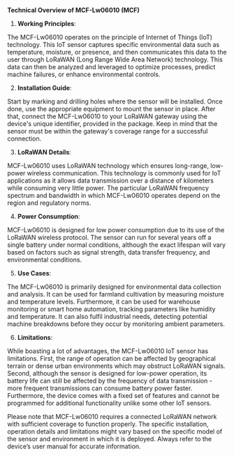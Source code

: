 **Technical Overview of MCF-Lw06010 (MCF)**

1. **Working Principles**:

The MCF-Lw06010 operates on the principle of Internet of Things (IoT) technology. This IoT sensor captures specific environmental data such as temperature, moisture, or presence, and then communicates this data to the user through LoRaWAN (Long Range Wide Area Network) technology. This data can then be analyzed and leveraged to optimize processes, predict machine failures, or enhance environmental controls.

2. **Installation Guide**:

Start by marking and drilling holes where the sensor will be installed. Once done, use the appropriate equipment to mount the sensor in place. After that, connect the MCF-Lw06010 to your LoRaWAN gateway using the device's unique identifier, provided in the package. Keep in mind that the sensor must be within the gateway's coverage range for a successful connection.

3. **LoRaWAN Details**:

MCF-Lw06010 uses LoRaWAN technology which ensures long-range, low-power wireless communication. This technology is commonly used for IoT applications as it allows data transmission over a distance of kilometers while consuming very little power. The particular LoRaWAN frequency spectrum and bandwidth in which MCF-Lw06010 operates depend on the region and regulatory norms.

4. **Power Consumption**:

MCF-Lw06010 is designed for low power consumption due to its use of the LoRaWAN wireless protocol. The sensor can run for several years off a single battery under normal conditions, although the exact lifespan will vary based on factors such as signal strength, data transfer frequency, and environmental conditions.

5. **Use Cases**:

The MCF-Lw06010 is primarily designed for environmental data collection and analysis. It can be used for farmland cultivation by measuring moisture and temperature levels. Furthermore, it can be used for warehouse monitoring or smart home automation, tracking parameters like humidity and temperature. It can also fulfil industrial needs, detecting potential machine breakdowns before they occur by monitoring ambient parameters.

6. **Limitations**: 

While boasting a lot of advantages, the MCF-Lw06010 IoT sensor has limitations. First, the range of operation can be affected by geographical terrain or dense urban environments which may obstruct LoRaWAN signals. Second, although the sensor is designed for low-power operation, its battery life can still be affected by the frequency of data transmission - more frequent transmissions can consume battery power faster. Furthermore, the device comes with a fixed set of features and cannot be programmed for additional functionality unlike some other IoT sensors.
   
Please note that MCF-Lw06010 requires a connected LoRaWAN network with sufficient coverage to function properly. The specific installation, operation details and limitations might vary based on the specific model of the sensor and environment in which it is deployed. Always refer to the device’s user manual for accurate information.
